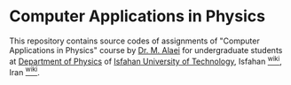 Computer Applications in Physics
================================

This repository contains source codes of assignments of "Computer Applications in Physics" course by [Dr. M. Alaei](http://alaei.iut.ac.ir/) for undergraduate students at [Department of Physics](http://physics.iut.ac.ir/en) of [Isfahan University of Technology](http://www.iut.ac.ir/en/), Isfahan <a href="http://en.wikipedia.org/wiki/Isfahan"><sup>wiki</sup></a>, Iran <a href="http://en.wikipedia.org/wiki/Iran"><sup>wiki</sup></a>.
